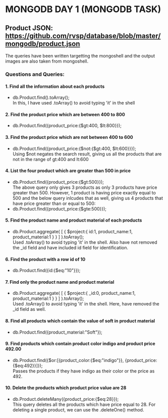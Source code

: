 # MONGODB DAY 1 (MONGODB TASK)

## Product JSON: https://github.com/rvsp/database/blob/master/mongodb/product.json

The queries have been written targetting the mongoshell and the output images are also taken from mongoshell.

### Questions and Queries:

#### 1. Find all the information about each products
* db.Product.find().toArray(); <br>
In this, I have used .toArray() to avoid typing 'it' in the shell

#### 2. Find the product price which are between 400 to 800
* db.Product.find({product_price:{$gt:400, $lt:800}});

#### 3. Find the product price which are not between 400 to 600
* db.Product.find({product_price:{$not:{$gt:400, $lt:600}}}); <br>
Using $not negates the search result, giving us all the products that are not in the range of gt:400 and lt:600

#### 4. List the four product which are greater than 500 in price 
* db.Product.find({product_price:{$gt:500}}); <br>
The above query only gives 3 products as only 3 products have price greater than 500.
However, 1 product is having price exactly equal to 500 and the below query inlcudes that as well, giving us 4 products that have price greater than or equal to 500:
* db.Product.find({product_price:{$gte:500}});

#### 5. Find the product name and product material of each products
* db.Product.aggregate(
	[
		{
			$project:{
				id:1,
				product_name:1,
				product_material:1
			}
		}
	]
).toArray(); <br>
Used .toArray() to avoid typing 'it' in the shell. Also have not removed the _id field and have included id field for identification.

#### 6. Find the product with a row id of 10
* db.Product.find({id:{$eq:"10"}});

#### 7. Find only the product name and product material
* db.Product.aggregate(
	[
		{
			$project:{
				_id:0,
				product_name:1,
				product_material:1
			}
		}
	]
).toArray(); <br>
Used .toArray() to avoid typing 'it' in the shell.
Here, have removed the _id field as well.

#### 8. Find all products which contain the value of soft in product material 
* db.Product.find({product_material:"Soft"});

#### 9. Find products which contain product color indigo  and product price 492.00
* db.Product.find({$or:[{product_color:{$eq:"indigo"}}, {product_price:{$eq:492}}]}); <br>
Passes the products if they have indigo as their color or the price as 492.

#### 10. Delete the products which product price value are 28
* db.Product.deleteMany({product_price:{$eq:28}}); <br>
This query deletes all the products which have price equal to 28.
For deleting a single product, we can use the .deleteOne() method.
